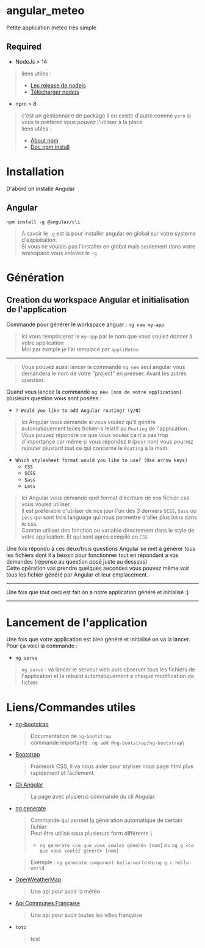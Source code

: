 # angular_meteo
Petite application meteo très simple


## Required
- NodeJs > 14
> liens utiles :
> - [Les release de nodejs](https://nodejs.org/en/about/releases/)
> - [Télécharger nodejs](https://nodejs.org/en/download/)

- npm > 8
> c'est un gestionnaire de package il en existe d'autre comme `yarn` si vous le préférez vous pouvez l'utiliser à la place \
> liens utiles :
> - [About npm](https://docs.npmjs.com/about-npm)
> - [Doc npm install](https://docs.npmjs.com/cli/v8/commands/npm-install)

# Installation
D'abord on installe Angular  

## Angular
`npm install -g @angular/cli`
> A savoir le `-g` est la pour installer angular en global sur votre systeme d'exploitation.\
> Si vous ne voulais pas l'installer en global mais seulement dans votre workspace vous enlevez le `-g`


# Génération

## Creation du workspace Angular et initialisation de l'application
Commande pour générer le workspace anguar : `ng new my-app`
> Ici vous remplacerez le `my-app` par le nom que vous voulez donner à votre application \
> Moi par exmple je l'ai remplacé par `appliMeteo`
---
> Vous pouvez aussi lancer la commande `ng new` seul angular vous demandera le nom de votre "project" en premier. Avant les autres question. 

Quand vous lancez la commande `ng new [nom de votre application]` plusieurs question vous sont posées : 
- `? Would you like to add Angular routing? (y/N) `

> Ici Angular vous demande si vous voulez qu'il génère automatiquement le/les fichier-s relatif au `Routing` de l'application. \
> Vous pouvez répondre ce que vous voulez ça n'a pas trop d'importance car même si vous répondez `N` (pour non) vous pourrez rajouter plustard tout ce qui concerne le `Routing` à la main.
- `Which stylesheet format would you like to use? (Use arrow keys)`
    - `CSS`
    - `SCSS`
    - `Sass`
    - `Less`

> Ici Angular vous demande quel format d'écriture de vos fichier css vous voulez utiliser. \
> Il est préférable d'utiliser de nos jour l'un des 3 derniers `SCSS`, `Sass` ou `Less` qui sont trois language qui nous permettre d'aller plus loins dans le css.\
> Comme utiliser des fonction ou variable directement dans le style de votre application. Et qui sont après compilé en `CSS`

Une fois répondu à ces deux/trois questions Angular se met à générer tous les fichiers dont il a besoin pour fonctionner tout en répondant a vos demandes (réponse au question posé juste au desssus) \
Cette opération vas prendre quelques secondes vous pouvez même voir tous les fichier généré par Angular et leur emplacement. 

---

Une fois que tout ceci est fait on a notre application généré et initialisé :)

---

# Lancement de l'application
Une fois que votre application est bien généré et initialisé on va la lancer. \
Pour ça voici la commande : 
- `ng serve`
> `ng serve` : va lancer le serveur web puis observer tous les fichiers de l'application et la rebuild automatiquement a chaque modification de fichier.


# Liens/Commandes utiles
- [ng-bootstrap](https://ng-bootstrap.github.io/#/home)
    > Documentation de `ng-bootstrap`\
    > commande importante : `ng add @ng-bootstrap/ng-bootstrap`\
- [Bootstrap](https://getbootstrap.com/docs/5.0/getting-started/introduction/)
    > Frameork CSS, il va nous aider pour styliser nous page html plus rapidement et facilement
- [Cli Angular](https://angular.io/cli)
    > La page avec plusierus commande du cli Angular.
- [ng generate](https://angular.io/cli/generate)
    > Commande qui permet la génération automatique de certain fichier \
    > Peut être utilisé sous plusierurs form différente \
    > - `ng generate <ce que vous voulez généré> [nom]` ou `ng g <ce que vous voulez généré> [nom]`
                                                 
    > Exemple : `ng generate component hello-world` ou `ng g c hello-world`
- [OpenWeatherMap](https://openweathermap.org/api)
    > Une api pour avoir la météo
- [Api Communes Française](https://geo.api.gouv.fr/communes)
    > Une api pour avoir toutes les villes française
- `toto`
    > test
